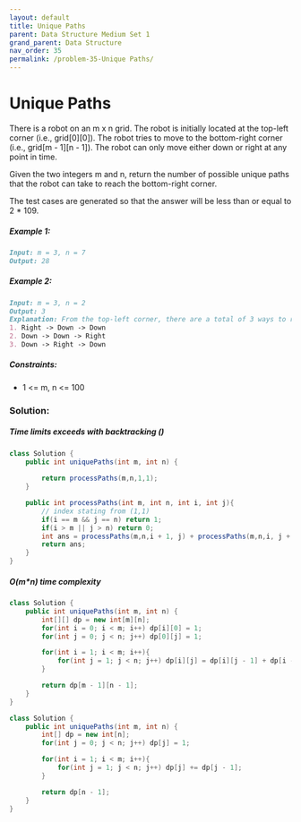 ```yaml
---
layout: default
title: Unique Paths
parent: Data Structure Medium Set 1
grand_parent: Data Structure
nav_order: 35
permalink: /problem-35-Unique Paths/
---
```


# Unique Paths
There is a robot on an m x n grid. The robot is initially located at the top-left corner (i.e., grid[0][0]). The robot tries to move to the bottom-right corner (i.e., grid[m - 1][n - 1]). The robot can only move either down or right at any point in time.

Given the two integers m and n, return the number of possible unique paths that the robot can take to reach the bottom-right corner.

The test cases are generated so that the answer will be less than or equal to 2 * 109.

##### Example 1:
```markdown
Input: m = 3, n = 7
Output: 28
```
##### Example 2:
```markdown
Input: m = 3, n = 2
Output: 3
Explanation: From the top-left corner, there are a total of 3 ways to reach the bottom-right corner:
1. Right -> Down -> Down
2. Down -> Down -> Right
3. Down -> Right -> Down
```
##### Constraints:
* 1 <= m, n <= 100

### Solution:

##### Time limits exceeds with backtracking ()
```java
class Solution {
    public int uniquePaths(int m, int n) {
        
        return processPaths(m,n,1,1);
    }

    public int processPaths(int m, int n, int i, int j){
        // index stating from (1,1)
        if(i == m && j == n) return 1;
        if(i > m || j > n) return 0;
        int ans = processPaths(m,n,i + 1, j) + processPaths(m,n,i, j + 1);
        return ans;
    }
}
```
##### O(m*n) time complexity
```java
class Solution {
    public int uniquePaths(int m, int n) {
        int[][] dp = new int[m][n];
        for(int i = 0; i < m; i++) dp[i][0] = 1;
        for(int j = 0; j < n; j++) dp[0][j] = 1;

        for(int i = 1; i < m; i++){
            for(int j = 1; j < n; j++) dp[i][j] = dp[i][j - 1] + dp[i - 1][j];
        }

        return dp[m - 1][n - 1];
    }
}
```
```java
class Solution {
    public int uniquePaths(int m, int n) {
        int[] dp = new int[n];
        for(int j = 0; j < n; j++) dp[j] = 1;

        for(int i = 1; i < m; i++){
            for(int j = 1; j < n; j++) dp[j] += dp[j - 1];
        }

        return dp[n - 1];
    }
}
```